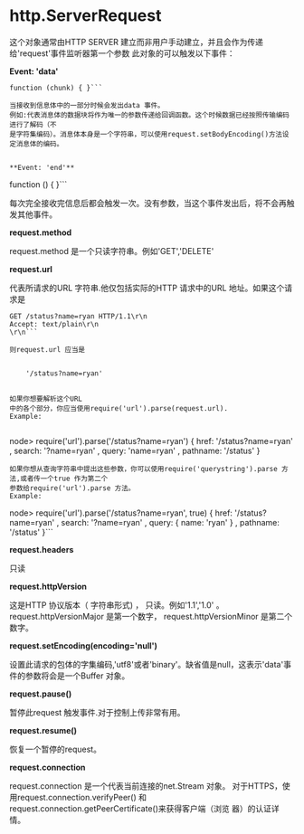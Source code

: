 # http.ServerRequest
这个对象通常由HTTP SERVER 建立而非用户手动建立，并且会作为传递给'request'事件监听器第一个参数
此对象的可以触发以下事件：


**Event: 'data'**
```
function (chunk) { }```

当接收到信息体中的一部分时候会发出data 事件。
例如:代表消息体的数据块将作为唯一的参数传递给回调函数。这个时候数据已经按照传输编码进行了解码（不
是字符集编码）。消息体本身是一个字符串，可以使用request.setBodyEncoding()方法设定消息体的编码。


**Event: 'end'**
```
function () { }```

每次完全接收完信息后都会触发一次。没有参数，当这个事件发出后，将不会再触发其他事件。


**request.method**


request.method 是一个只读字符串。例如'GET','DELETE'


**request.url**


代表所请求的URL 字符串.他仅包括实际的HTTP 请求中的URL 地址。如果这个请求是
```
GET /status?name=ryan HTTP/1.1\r\n
Accept: text/plain\r\n
\r\n```

则request.url 应当是


    '/status?name=ryan'


如果你想要解析这个URL
中的各个部分，你应当使用require('url').parse(request.url).
Example:


```
node> require('url').parse('/status?name=ryan')
{ href: '/status?name=ryan'
, search: '?name=ryan'
, query: 'name=ryan'
, pathname: '/status'
}
```
如果你想从查询字符串中提出这些参数，你可以使用require('querystring').parse 方法,或者传一个true 作为第二个
参数给require('url').parse 方法。
Example:
```
node> require('url').parse('/status?name=ryan', true)
{ href: '/status?name=ryan'
, search: '?name=ryan'
, query: { name: 'ryan' }
, pathname: '/status'
}```

**request.headers**


只读


**request.httpVersion**


这是HTTP 协议版本（ 字符串形式) ， 只读。例如'1.1','1.0' 。request.httpVersionMajor 是第一个数字，
request.httpVersionMinor 是第二个数字。


**request.setEncoding(encoding='null')**


设置此请求的包体的字集编码,'utf8'或者'binary'。缺省值是null，这表示'data'事件的参数将会是一个Buffer 对象。


**request.pause()**


暂停此request 触发事件.对于控制上传非常有用。


**request.resume()**


恢复一个暂停的request。


**request.connection**


request.connection 是一个代表当前连接的net.Stream 对象。
对于HTTPS，使用request.connection.verifyPeer() 和request.connection.getPeerCertificate()来获得客户端（浏览
器）的认证详情。

